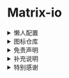 # Matrix-io

<details>
   <summary>懒人配置</summary>   

 * Clash

   * [Matrix](https://raw.githubusercontent.com/Centralmatrix3/Matrix-io/master/Clash/Matrix.yaml)

 * Loon

   * [Matrix](https://raw.githubusercontent.com/Centralmatrix3/Matrix-io/master/Loon/Matrix.conf)

 * QuantumultX

   * [Matrix](https://raw.githubusercontent.com/Centralmatrix3/Matrix-io/master/QuantumultX/Matrix.conf)

 * Shadowrocket

   * [Matrix](https://raw.githubusercontent.com/Centralmatrix3/Matrix-io/master/Shadowrocket/Matrix.conf)

 * Stash

   * [Matrix](https://raw.githubusercontent.com/Centralmatrix3/Matrix-io/master/Stash/Matrix.yaml)

 * Surge

   * [Matrix](https://raw.githubusercontent.com/Centralmatrix3/Matrix-io/master/Surge/Matrix.conf)

</details>

<details>
   <summary>图标仓库</summary>

 * 策略图标

   * [Matrix](https://raw.githubusercontent.com/Centralmatrix3/Matrix-io/master/Gallery/Matrix.Json)

</details>

<details>
   <summary>免责声明</summary>

 * 本仓库中涉及的任何解锁和解密分析脚本仅用于资源共享和学习研究，不能保证其合法性，准确性，完整性和有效性，请根据情况自行判断。

 * 间接使用规则和脚本的任何用户，包括但不限于建立VPS 或在某些行为违反国家与地区法律或相关法规情况下进行传播，本人对于由此引起的任何隐私泄漏或其他后果概不负责。

 * 请勿将本仓库内的任何内容用于商业或非法目的，否则后果自负。

 * 如果任何单位或个人认为该项目的脚本可能涉嫌侵犯其权利，则应及时通知并提供身份证明，所有权证明，我将在收到认证文件后删除相关脚本。

 * 对任何本仓库中包含的脚本在使用中可能出现的问题概不负责，包括但不限于由任何脚本错误导致的任何损失或损害。

 * 您必须在下载后的24小时内从计算机或手机中完全删除以上内容。

 * 任何以任何方式查看此项目的人或直接或间接使用该项目的任何脚本的使用者都应仔细阅读此声明。保留随时更改或补充此免责声明的权利。一旦使用并复制了任何本仓库相关脚本或其他内容，则视为您已接受此免责声明。

</details>

<details>
   <summary>补充说明</summary>

 * 本仓库只搬运规则、重写与脚本，在此基础上进行修改满足我的需求作为自用库使用，并不负责维护规则、重写、脚本。

 * 不保证所有规则与脚本的可用性。

 * 不生产规则只是开源规则的搬运工。

 * 所有规则数据都来自互联网，感谢开源规则项目作者的辛勤付出。

</details>

<details>
   <summary>特别感谢</summary>

 * 重写规则

   * [RuCu6](https://github.com/RuCu6)

   * [kokoryh](https://github.com/kokoryh)

   * [Maasea](https://github.com/Maasea)

   * [ScriptHub](https://github.com/Script-Hub-Org)

   * [I-am-R-E](https://github.com/I-am-R-E)

   * [Liquor030](https://github.com/Liquor030)

   * [ddgksf2013](https://github.com/ddgksf2013)

   * 小白脸(Surge群组)

   * [xream](https://github.com/xream)

   * [keywos](https://github.com/keywos)

   * [chengkongyiban](https://github.com/chengkongyiban)

   * [app2smile](https://github.com/app2smile)

   * [Peng-YM](https://github.com/Peng-YM) 

   * [NobyDa](https://github.com/NobyDa) 

   * [Semporia](https://github.com/Semporia) 

   * [zmqcherish](https://github.com/zmqcherish) 

 * 分流规则

   * [blackmatrix7](https://github.com/blackmatrix7) 

   * [DivineEngine](https://github.com/DivineEngine)

   * [ACL4SSR](https://github.com/ACL4SSR)

   * [LM-Firefly](https://github.com/LM-Firefly)

 * 脚本规则

   * [Liquor030](https://github.com/Liquor030)

   * [ddgksf2013](https://github.com/ddgksf2013)

   * [I-am-R-E](https://github.com/I-am-R-E)

   * [KOP-XIAO](https://github.com/KOP-XIAO) 

   * [NobyDa](https://github.com/NobyDa) 

 * 配置文件

   * [ddgksf2013](https://github.com/ddgksf2013)

 * 策略图标

   * [Orz-3](https://github.com/Orz-3)

   * [koolson](https://github.com/koolson)

</details>
